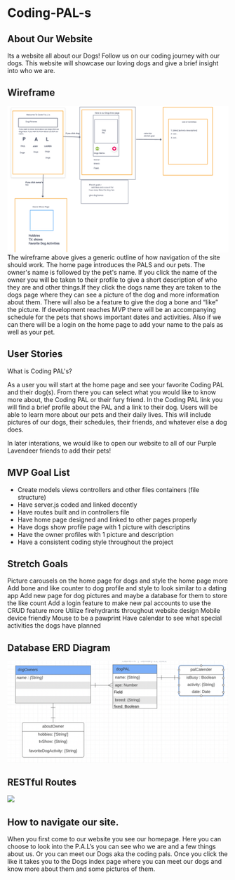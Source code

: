 # Coding-PAL-s
## About Our Website
Its a website all about our Dogs! Follow us on our coding journey with our dogs. This website will showcase our loving dogs and give a brief insight into who we are. 

## Wireframe
![](pictures/wireFrameCodingPal.png)
The wireframe above gives a generic outline of how navigation of the site should work. The home page introduces the PALS and our pets. The owner's name is followed by the pet's name. If you click the name of the owner you will be taken to their profile to give a short description of who they are and other things.If they click the dogs name they are taken to the dogs page where they can see a picture of the dog and more information about them. There will also be a feature to give the dog a bone and “like” the picture. If development reaches MVP there will be an accompanying schedule for the pets that shows important dates and activities. Also if we can there will be a login on the home page to add your name to the pals as well as your pet. 

## User Stories
What is Coding PAL's? 

As a user you will start at the home page and see your favorite Coding PAL and their dog(s). From there you can select what you would like to know more about, the Coding PAL or their fury friend. In the Coding PAL link you will find a brief profile about the PAL and a link to their dog. Users will be able to learn more about our pets and their daily lives. This will include pictures of our dogs, their schedules, their friends, and whatever else a dog does. 

In later interations, we would like to open our website to all of our Purple Lavendeer friends to add their pets!

## MVP Goal List

- Create models views controllers and other files containers (file structure)
- Have server.js coded and linked decently
- Have routes built and in controllers file
- Have home page designed and linked to other pages properly
- Have dogs show profile page with 1 picture with descriptins
- Have the owner profiles with 1 picture and description
- Have a consistent coding style throughout the project


## Stretch Goals
Picture carousels on the home page for dogs and style the home page more
Add bone and like counter to dog profile and style to look similar to a dating app
Add new page for dog pictures and maybe a database for them to store the like count
Add a login feature to make new pal accounts to use the CRUD feature more
Utilize firehydrants throughout website design
Mobile device friendly
Mouse to be a pawprint
Have calendar to see what special activities the dogs have planned

## Database ERD Diagram
![](pictures/ERD-Diagram.png)

## RESTful Routes
<img src="pictures/Code-PAL-Route-Table.png" width='300'/>

## How to navigate our site.
When you first come to our website you see our homepage. Here you can choose to look into the P.A.L’s you can see who we are and a few things about us. Or you can meet our
Dogs aka the coding pals. Once you click the like it takes you to the Dogs index page where you can meet our dogs and know more about them and some pictures of them.   


